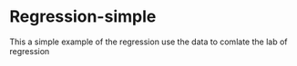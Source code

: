 # Regression-simple
This a simple example of the regression
use the data to comlate the lab of regression
